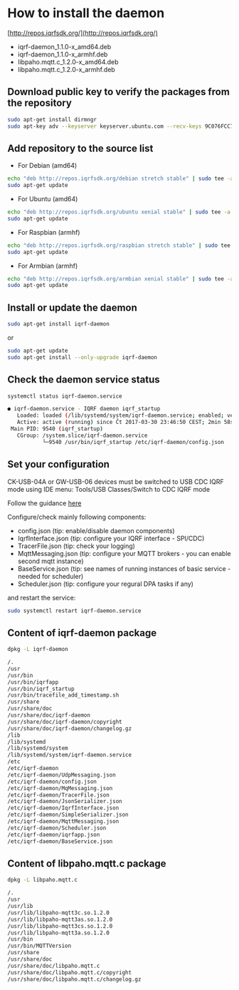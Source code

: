 # How to install the daemon

[http://repos.iqrfsdk.org/](http://repos.iqrfsdk.org/)

-   iqrf-daemon_1.1.0-x_amd64.deb
-   iqrf-daemon_1.1.0-x_armhf.deb
-   libpaho.mqtt.c_1.2.0-x_amd64.deb
-   libpaho.mqtt.c_1.2.0-x_armhf.deb

## Download public key to verify the packages from the repository

```Bash
sudo apt-get install dirmngr
sudo apt-key adv --keyserver keyserver.ubuntu.com --recv-keys 9C076FCC7AB8F2E43C2AB0E73241B9B7B4BD8F8E
```

## Add repository to the source list

-	For Debian (amd64)

```Bash
echo "deb http://repos.iqrfsdk.org/debian stretch stable" | sudo tee -a /etc/apt/sources.list
sudo apt-get update
```

-	For Ubuntu (amd64)

```Bash
echo "deb http://repos.iqrfsdk.org/ubuntu xenial stable" | sudo tee -a /etc/apt/sources.list
sudo apt-get update
```

-	For Raspbian (armhf)

```Bash
echo "deb http://repos.iqrfsdk.org/raspbian stretch stable" | sudo tee -a /etc/apt/sources.list
sudo apt-get update
```

-	For Armbian (armhf)

```Bash
echo "deb http://repos.iqrfsdk.org/armbian xenial stable" | sudo tee -a /etc/apt/sources.list
sudo apt-get update
```

## Install or update the daemon

```Bash
sudo apt-get install iqrf-daemon
```
or

```Bash
sudo apt-get update
sudo apt-get install --only-upgrade iqrf-daemon
```

## Check the daemon service status

```Bash
systemctl status iqrf-daemon.service

● iqrf-daemon.service - IQRF daemon iqrf_startup
   Loaded: loaded (/lib/systemd/system/iqrf-daemon.service; enabled; vendor preset: enabled)
   Active: active (running) since Čt 2017-03-30 23:46:50 CEST; 2min 58s ago
 Main PID: 9540 (iqrf_startup)
   CGroup: /system.slice/iqrf-daemon.service
           └─9540 /usr/bin/iqrf_startup /etc/iqrf-daemon/config.json
```

## Set your configuration 

CK-USB-04A or GW-USB-06 devices must be switched to USB CDC IQRF mode using IDE
menu: Tools/USB Classes/Switch to CDC IQRF mode

Follow the guidance [here](https://github.com/iqrfsdk/iqrf-daemon/wiki/Configuration)

Configure/check mainly following components: 

- config.json           (tip: enable/disable daemon components)
- IqrfInterface.json    (tip: configure your IQRF interface - SPI/CDC)
- TracerFile.json       (tip: check your logging)
- MqttMessaging.json    (tip: configure your MQTT brokers - you can enable second mqtt instance)
- BaseService.json      (tip: see names of running instances of basic service - needed for scheduler)
- Scheduler.json        (tip: configure your regural DPA tasks if any)

and restart the service:

```Bash
sudo systemctl restart iqrf-daemon.service
```

## Content of iqrf-daemon package

```Bash
dpkg -L iqrf-daemon

/.
/usr
/usr/bin
/usr/bin/iqrfapp
/usr/bin/iqrf_startup
/usr/bin/tracefile_add_timestamp.sh
/usr/share
/usr/share/doc
/usr/share/doc/iqrf-daemon
/usr/share/doc/iqrf-daemon/copyright
/usr/share/doc/iqrf-daemon/changelog.gz
/lib
/lib/systemd
/lib/systemd/system
/lib/systemd/system/iqrf-daemon.service
/etc
/etc/iqrf-daemon
/etc/iqrf-daemon/UdpMessaging.json
/etc/iqrf-daemon/config.json
/etc/iqrf-daemon/MqMessaging.json
/etc/iqrf-daemon/TracerFile.json
/etc/iqrf-daemon/JsonSerializer.json
/etc/iqrf-daemon/IqrfInterface.json
/etc/iqrf-daemon/SimpleSerializer.json
/etc/iqrf-daemon/MqttMessaging.json
/etc/iqrf-daemon/Scheduler.json
/etc/iqrf-daemon/iqrfapp.json
/etc/iqrf-daemon/BaseService.json
```

## Content of libpaho.mqtt.c package

```Bash
dpkg -L libpaho.mqtt.c

/.
/usr
/usr/lib
/usr/lib/libpaho-mqtt3c.so.1.2.0
/usr/lib/libpaho-mqtt3as.so.1.2.0
/usr/lib/libpaho-mqtt3cs.so.1.2.0
/usr/lib/libpaho-mqtt3a.so.1.2.0
/usr/bin
/usr/bin/MQTTVersion
/usr/share
/usr/share/doc
/usr/share/doc/libpaho.mqtt.c
/usr/share/doc/libpaho.mqtt.c/copyright
/usr/share/doc/libpaho.mqtt.c/changelog.gz
```
